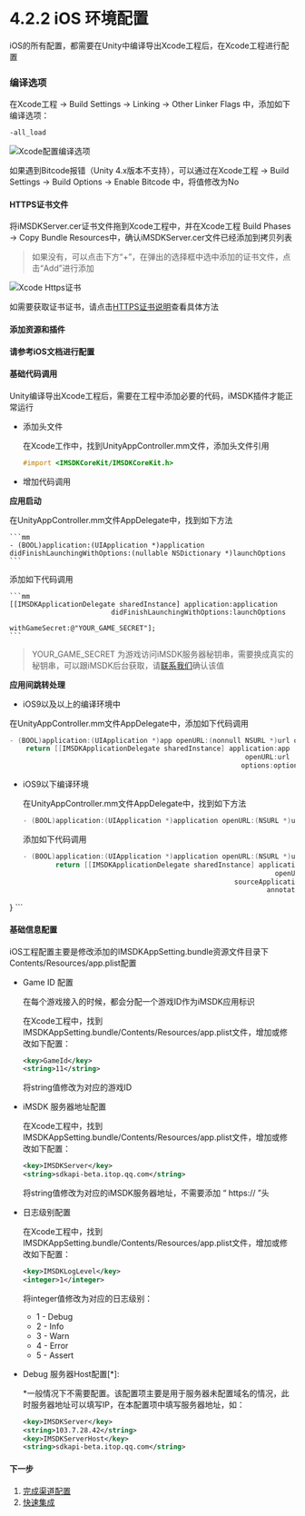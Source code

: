 # 4.2.2 iOS 环境配置

iOS的所有配置，都需要在Unity中编译导出Xcode工程后，在Xcode工程进行配置

### 编译选项

  在Xcode工程 -> Build Settings -> Linking -> Other Linker Flags 中，添加如下编译选项：
  
  ```sh
  -all_load
  ```
  ![Xcode配置编译选项](../Images/4_2_unity_setupenv_xcode_all_load.jpg)
  
  如果遇到Bitcode报错（Unity 4.x版本不支持），可以通过在Xcode工程 -> Build Settings -> Build Options -> Enable Bitcode 中，将值修改为No

#### HTTPS证书文件
    
  将iMSDKServer.cer证书文件拖到Xcode工程中，并在Xcode工程 Build Phases -> Copy Bundle Resources中，确认iMSDKServer.cer文件已经添加到拷贝列表
    
  > 如果没有，可以点击下方“+”，在弹出的选择框中选中添加的证书文件，点击“Add”进行添加
   
  ![Xcode Https证书](../Images/4_2_unity_setupenv_xcode_cer.jpg)
  
  如需要获取证书证书，请点击[HTTPS证书说明](../../Help/httpscertfile.md)查看具体方法
   
#### 添加资源和插件

**请参考iOS文档进行配置**
    
#### 基础代码调用

Unity编译导出Xcode工程后，需要在工程中添加必要的代码，iMSDK插件才能正常运行

* 添加头文件

  在Xcode工作中，找到UnityAppController.mm文件，添加头文件引用

  ```mm
  #import <IMSDKCoreKit/IMSDKCoreKit.h>
  ```
* 增加代码调用

**应用启动**

在UnityAppController.mm文件AppDelegate中，找到如下方法

    ```mm
    - (BOOL)application:(UIApplication *)application didFinishLaunchingWithOptions:(nullable NSDictionary *)launchOptions
    ```

添加如下代码调用

    ```mm
    [[IMSDKApplicationDelegate sharedInstance] application:application
                             didFinishLaunchingWithOptions:launchOptions
                                            withGameSecret:@"YOUR_GAME_SECRET"];
    ```

> YOUR_GAME_SECRET 为游戏访问iMSDK服务器秘钥串，需要换成真实的秘钥串，可以跟iMSDK后台获取，请[联系我们](../../Pre/contact.md)确认该值
    
**应用间跳转处理**

+ iOS9以及以上的编译环境中
	
在UnityAppController.mm文件AppDelegate中，添加如下代码调用

```mm
- (BOOL)application:(UIApplication *)app openURL:(nonnull NSURL *)url options:(nonnull NSDictionary*)options {
    return [[IMSDKApplicationDelegate sharedInstance] application:app
                                                          openURL:url
                                                         options:options];}
```
	
+ iOS9以下编译环境

    在UnityAppController.mm文件AppDelegate中，找到如下方法

    ```mm
    - (BOOL)application:(UIApplication *)application openURL:(NSURL *)url sourceApplication:(nullable NSString *)sourceApplication annotation:(id)annotation
    ```

    添加如下代码调用

    ```mm
    - (BOOL)application:(UIApplication *)application openURL:(NSURL *)url sourceApplication:(NSString *)sourceApplication annotation:(id)annotation {
            return [[IMSDKApplicationDelegate sharedInstance] application:application
                                                                  openURL:url
                                                        sourceApplication:sourceApplication
                                                                annotation:annotation];
}
    ```

  
#### 基础信息配置

iOS工程配置主要是修改添加的IMSDKAppSetting.bundle资源文件目录下Contents/Resources/app.plist配置

* Game ID 配置

  在每个游戏接入的时候，都会分配一个游戏ID作为iMSDK应用标识

  在Xcode工程中，找到IMSDKAppSetting.bundle/Contents/Resources/app.plist文件，增加或修改如下配置：

  ```xml
  <key>GameId</key>
  <string>11</string>
  ```

  将string值修改为对应的游戏ID

* iMSDK 服务器地址配置

    在Xcode工程中，找到IMSDKAppSetting.bundle/Contents/Resources/app.plist文件，增加或修改如下配置：

    ```xml
    <key>IMSDKServer</key>
    <string>sdkapi-beta.itop.qq.com</string>
    ```

    将string值修改为对应的iMSDK服务器地址，不需要添加 “ https:// ”头

* 日志级别配置

    在Xcode工程中，找到IMSDKAppSetting.bundle/Contents/Resources/app.plist文件，增加或修改如下配置：

    ```xml
    <key>IMSDKLogLevel</key>
    <integer>1</integer>
    ```
    将integer值修改为对应的日志级别：

    * 1 - Debug
    * 2 - Info
    * 3 - Warn
    * 4 - Error
    * 5 - Assert


* Debug 服务器Host配置[\*]:

    \*一般情况下不需要配置。该配置项主要是用于服务器未配置域名的情况，此时服务器地址可以填写IP，在本配置项中填写服务器地址，如：

    ```xml
    <key>IMSDKServer</key>
    <string>103.7.28.42</string>
    <key>IMSDKServerHost</key>
    <string>sdkapi-beta.itop.qq.com</string>
    ```
 #### 下一步
 
 1. [完成渠道配置](../Channel/README.md)
 2. [快速集成](../quickstart.md)

